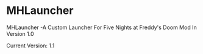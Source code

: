 # MHLauncher
MHLauncher -A Custom Launcher For Five Nights at Freddy's Doom Mod In Version 1.0

Current Version: 1.1
